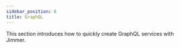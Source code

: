 ```yaml
---
sidebar_position: 8
title: GraphQL
---
```


This section introduces how to quickly create GraphQL services with Jimmer.